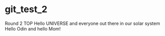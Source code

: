 # git_test_2
Round 2 TOP
Hello UNIVERSE and everyone out there in our solar system
Hello Odin and hello Mom!